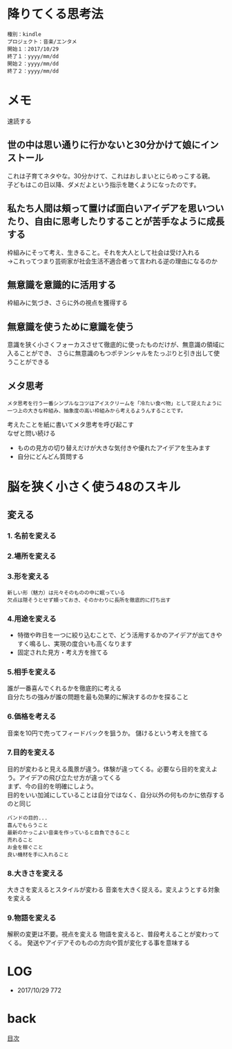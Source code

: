 # 降りてくる思考法

    種別：kindle
    プロジェクト：音楽/エンタメ
    開始１：2017/10/29
    終了１：yyyy/mm/dd
    開始２：yyyy/mm/dd
    終了２：yyyy/mm/dd

# メモ
速読する
## 世の中は思い通りに行かないと30分かけて娘にインストール
これは子育てネタやな。30分かけて、これはおしまいとにらめっこする親。  
子どもはこの日以降、ダメだよという指示を聴くようになったのです。

## 私たち人間は頬って置けば面白いアイデアを思いついたり、自由に思考したりすることが苦手なように成長する
枠組みにそって考え、生きること。それを大人として社会は受け入れる  
->これってつまり芸術家が社会生活不適合者って言われる逆の理由になるのか

## 無意識を意識的に活用する
枠組みに気づき、さらに外の視点を獲得する

## 無意識を使うために意識を使う
意識を狭く小さくフォーカスさせて徹底的に使ったものだけが、無意識の領域に入ることができ、
さらに無意識のもつポテンシャルをたっぷりと引き出して使うことができる

## メタ思考
```
メタ思考を行う一番シンプルなコツはアイスクリームを「冷たい食べ物」として捉えたように
一つ上の大きな枠組み、抽象度の高い枠組みから考えるようんすることです。
```
考えたことを紙に書いてメタ思考を呼び起こす  
なぜと問い続ける  
- ものの見方の切り替えだけが大きな気付きや優れたアイデアを生みます
- 自分にどんどん質問する
# 脳を狭く小さく使う48のスキル
## 変える
### 1. 名前を変える
### 2.場所を変える
### 3.形を変える
```
新しい形（魅力）は元々そのものの中に眠っている
欠点は隠そうとせず頬っておき、そのかわりに長所を徹底的に打ち出す
```
### 4.用途を変える
- 特徴や昨日を一つに絞り込むことで、どう活用するかのアイデアが出てきやすく鳴るし、実現の度合いも高くなります
- 固定された見方・考え方を捨てる
### 5.相手を変える
誰が一番喜んでくれるかを徹底的に考える  
自分たちの強みが誰の問題を最も効果的に解決するのかを探ること
### 6.価格を考える
音楽を10円で売ってフィードバックを狙うか。
儲けるという考えを捨てる
### 7.目的を変える
目的が変わると見える風景が違う。体験が違ってくる。必要なら目的を変えよう。アイデアの飛び立たせ方が違ってくる  
まず、今の目的を明確にしよう。  
目的をいい加減にしていることは自分ではなく、自分以外の何ものかに依存するのと同じ
```
バンドの目的...
喜んでもらうこと
最新のかっこよい音楽を作っていると自負できること
売れること
お金を稼ぐこと
良い機材を手に入れること
```
### 8.大きさを変える
大きさを変えるとスタイルが変わる
音楽を大きく捉える。変えようとする対象を変える
### 9.物語を変える
解釈の変更は不要。視点を変える
物語を変えると、普段考えることが変わってくる。
発送やアイデアそのものの方向や質が変化する事を意味する

# LOG
- 2017/10/29 772

# back
[目次](README.md)
